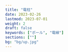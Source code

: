 ```yaml
---
title: "電柱"
date: 2023-02-26
lastmod: 2023-07-01
weight: 2
draft: false
keywords: ["ポール", "電線"]
sections: [""]
bg: "bg/up.jpg"
---
```

